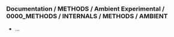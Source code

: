 ### Documentation / METHODS / Ambient Experimental / 0000_METHODS / INTERNALS / METHODS / AMBIENT
* ...

